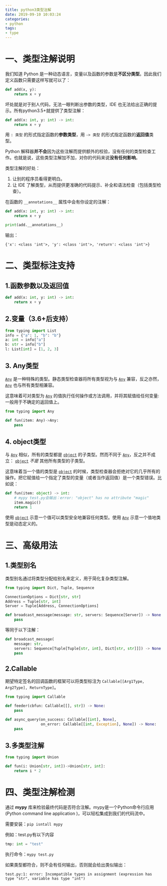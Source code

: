 ```yaml
---
title: python3类型注解
date: 2019-09-10 10:03:24
categories:
- python
tags:
- type
---
```


# 一、类型注解说明
我们知道 Python 是一种动态语言，变量以及函数的参数是**不区分类型**。因此我们定义函数只需要这样写就可以了：

```python
def add(x, y):
    return x + y
```

坏处就是对于别人代码，无法一眼判断出参数的类型，IDE 也无法给出正确的提示。所有python3.5+就提供了类型注解：

```python
def add(x: int, y: int) -> int:
    return x + y
```

用 `: 类型` 的形式指定函数的**参数类型**，用 `-> 类型` 的形式指定函数的**返回值**类型。

Python 解释器**并不会**因为这些注解而提供额外的校验，没有任何的类型检查工作。也就是说，这些类型注解加不加，对你的代码来说**没有任何影响**。

类型注解的好处：

1. 让别的程序员看得更明白。
2. 让 IDE 了解类型，从而提供更准确的代码提示、补全和语法检查（包括类型检查）。

在函数的 `__annotations__` 属性中会有你设定的注解：

```python
def add(x: int, y: int) -> int:
    return x + y

print(add.__annotations__)
```

输出：

`{'x': <class 'int'>, 'y': <class 'int'>, 'return': <class 'int'>}`

# 二、类型标注支持

## 1.函数参数以及返回值

```python
def add(x: int, y: int) -> int:
    return x + y
```

## 2.变量（3.6+后支持）

```python
from typing import List
info = {"a": 1, "b": "b"}
a: int = info["a"]
b: str = info["b"]
l: List[int] = [1, 2, 3]
```

## 3. Any类型

[`Any`](https://docs.python.org/zh-cn/3/library/typing.html#typing.Any) 是一种特殊的类型。静态类型检查器将所有类型视为与 [`Any`](https://docs.python.org/zh-cn/3/library/typing.html#typing.Any) 兼容，反之亦然， [`Any`](https://docs.python.org/zh-cn/3/library/typing.html#typing.Any) 也与所有类型相兼容。

这意味着可对类型为 [`Any`](https://docs.python.org/zh-cn/3/library/typing.html#typing.Any) 的值执行任何操作或方法调用，并将其赋值给任何变量:一般用于不确定的返回值上。

```python
from typing import Any

def fun(item: Any)->Any:
    pass
```

## 4. object类型

与 [`Any`](https://docs.python.org/zh-cn/3/library/typing.html#typing.Any) 相似，所有的类型都是 [`object`](https://docs.python.org/zh-cn/3/library/functions.html#object) 的子类型。然而不同于 [`Any`](https://docs.python.org/zh-cn/3/library/typing.html#typing.Any)，反之并不成立： [`object`](https://docs.python.org/zh-cn/3/library/functions.html#object) *不是* 其他所有类型的子类型。

这意味着当一个值的类型是 [`object`](https://docs.python.org/zh-cn/3/library/functions.html#object) 的时候，类型检查器会拒绝对它的几乎所有的操作。把它赋值给一个指定了类型的变量（或者当作返回值）是一个类型错误。比如说：

```python
def fun(item: object) -> int:
    # mypy test.py会输出：error: "object" has no attribute "magic"
    item.magic()
    return 1
```

使用 [`object`](https://docs.python.org/zh-cn/3/library/functions.html#object) 示意一个值可以类型安全地兼容任何类型。使用 [`Any`](https://docs.python.org/zh-cn/3/library/typing.html#typing.Any) 示意一个值地类型是动态定义的。

# 三、高级用法

## 1.类型别名

类型别名通过将类型分配给别名来定义，用于简化复杂类型注解。

```python
from typing import Dict, Tuple, Sequence

ConnectionOptions = Dict[str, str]
Address = Tuple[str, int]
Server = Tuple[Address, ConnectionOptions]

def broadcast_message(message: str, servers: Sequence[Server]) -> None:
    pass
```

等同于以下注解：

```python
def broadcast_message(
    message: str,
    servers: Sequence[Tuple[Tuple[str, int], Dict[str, str]]]) -> None:
    pass
```

## 2.Callable

期望特定签名的回调函数的框架可以将类型标注为 `Callable[[Arg1Type, Arg2Type], ReturnType]`。

```python
from typing import Callable

def feeder(cbfun: Callable[[], str]) -> None:
    pass

def async_query(on_success: Callable[[int], None],
                on_error: Callable[[int, Exception], None]) -> None:
    pass
```

## 3.多类型注解

```python
from typing import Union

def fun(i: Union[str, int])->Union[str, int]:
    return i * 2
```



# 四、类型注解检测

通过 **mypy** 库来检验最终代码是否符合注解。mypy是一个Python命令行应用 (Python command line application )，可以轻松集成到我们的代码流中。

需要安装：`pip isntall mypy`

例如：test.py有以下内容

```python
tmp: int = "test"
```

执行命令：`mypy test.py`

如果类型都符合，则不会有任何输出，否则就会给出类似输出：

`test.py:1: error: Incompatible types in assignment (expression has type "str", variable has type "int")`